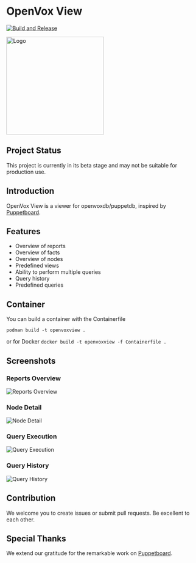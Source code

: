 # OpenVox View
[![Build and Release](https://github.com/voxpupuli/openvoxview/actions/workflows/ci.yml/badge.svg)](https://github.com/voxpupuli/openvoxview/actions/workflows/ci.yml)

<img src="./ui/public/logo.png" alt="Logo" width="256" height="256">

## Project Status
This project is currently in its beta stage and may not be suitable for production use.

## Introduction
OpenVox View is a viewer for openvoxdb/puppetdb, inspired by [Puppetboard](https://github.com/voxpupuli/puppetboard).

## Features
- Overview of reports
- Overview of facts
- Overview of nodes
- Predefined views
- Ability to perform multiple queries
- Query history
- Predefined queries

## Container
You can build a container with the Containerfile

```podman build -t openvoxview .```

or for Docker 
```docker build -t openvoxview -f Containerfile .```

## Screenshots
### Reports Overview
![Reports Overview](./screenshots/reports.png)

### Node Detail
![Node Detail](./screenshots/node_detail.png)

### Query Execution
![Query Execution](./screenshots/query_execution.png)

### Query History
![Query History](./screenshots/query_history.png)

## Contribution
We welcome you to create issues or submit pull requests. Be excellent to each other.

## Special Thanks
We extend our gratitude for the remarkable work on [Puppetboard](https://github.com/voxpupuli/puppetboard).
